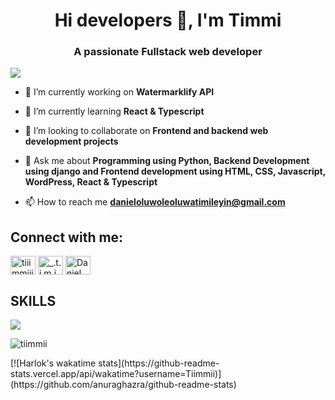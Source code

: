 <h1 align="center">Hi developers 👋, I'm Timmi</h1>
<h3 align="center">A passionate Fullstack web developer</h3>

![](https://komarev.com/ghpvc/?username=Tiimmii&style=for-the-badge&color=brightgreen)

- 🔭 I’m currently working on **Watermarklify API**

- 🌱 I’m currently learning **React & Typescript**

- 👯 I’m looking to collaborate on **Frontend and backend web development projects**

- 💬 Ask me about **Programming using Python, Backend Development using django and Frontend development using HTML, CSS, Javascript, WordPress, React & Typescript**

- 📫 How to reach me **danieloluwoleoluwatimileyin@gmail.com**



<h2 align="left">Connect with me:</h2>
<p align="left">
<a href="https://x.com/Timmi_tech" target="blank"><img align="center" src="https://raw.githubusercontent.com/rahuldkjain/github-profile-readme-generator/master/src/images/icons/Social/twitter.svg" alt="tiiimmiiii" height="30" width="40" /></a>
<a href="https://instagram.com/timmi.tech" target="blank"><img align="center" src="https://raw.githubusercontent.com/rahuldkjain/github-profile-readme-generator/master/src/images/icons/Social/instagram.svg" alt="_.t.i.m.i.__" height="30" width="40" /></a>
<a href="https://linkedin.com/in/tiimmii" target="blank"><img align="center" src="https://raw.githubusercontent.com/rahuldkjain/github-profile-readme-generator/master/src/images/icons/Social/linked-in-alt.svg" alt="Daniel Oluwole" height="30" width="40" /></a>
</p>

<h2>SKILLS </h2>
<p>
  <a href="https://skillicons.dev">
    <img src="https://skillicons.dev/icons?i=react,js,wordpress,python,typescript,django,html,css,tailwind,docker,bootstrap,git" />
  </a>
</p>



<p><img align="center" src="https://github-readme-streak-stats.herokuapp.com/?user=tiimmii&" alt="tiimmii" /></p>
[![Harlok's wakatime stats](https://github-readme-stats.vercel.app/api/wakatime?username=Tiimmii)](https://github.com/anuraghazra/github-readme-stats)<br/>




